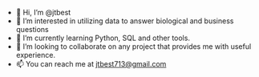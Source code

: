 - 👋 Hi, I’m @jtbest
- 👀 I’m interested in utilizing data to answer biological and business questions
- 🌱 I’m currently learning Python, SQL and other tools.
- 💞️ I’m looking to collaborate on any project that provides me with useful experience. 
- 📫 You can reach me at jtbest713@gmail.com

<!---
jtbest/jtbest is a ✨ special ✨ repository because its `README.md` (this file) appears on your GitHub profile.
You can click the Preview link to take a look at your changes.
--->
